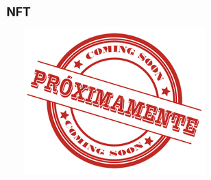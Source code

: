 # NFT

<figure><img src="../../.gitbook/assets/image (1) (1) (1).png" alt=""><figcaption></figcaption></figure>
